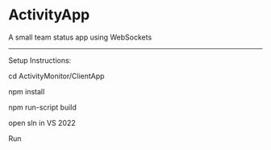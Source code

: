 # ActivityApp
A small team status app using WebSockets
_________________________________________

Setup Instructions:

cd ActivityMonitor/ClientApp

npm install

npm run-script build

open sln in VS 2022

Run
